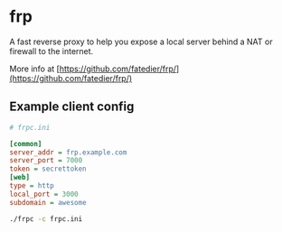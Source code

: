 # frp

A fast reverse proxy to help you expose a local server behind a NAT or firewall to the internet.

More info at [https://github.com/fatedier/frp/](https://github.com/fatedier/frp/)

## Example client config

```ini
# frpc.ini

[common]
server_addr = frp.example.com
server_port = 7000
token = secrettoken
[web]
type = http
local_port = 3000
subdomain = awesome
```

```bash
./frpc -c frpc.ini
```